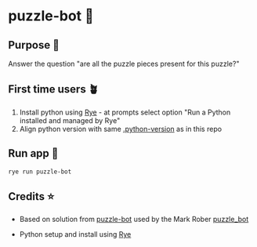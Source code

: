 # puzzle-bot 🧩

## Purpose 💖

Answer the question "are all the puzzle pieces present for this puzzle?"

## First time users 🪴

1. Install python using [Rye](https://rye.astral.sh/) - at prompts select option "Run a Python installed and managed by Rye"
1. Align python version with same [.python-version](.python-version) as in this repo

## Run app 🚀

```
rye run puzzle-bot
```

## Credits ⭐️

- Based on solution from [puzzle-bot](https://github.com/roksenhorn/puzzle-bot) used by the Mark Rober [puzzle_bot](https://github.com/markroberyoutube/puzzle_bot)

- Python setup and install using [Rye](https://rye.astral.sh/)
